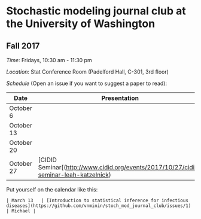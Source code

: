 # Stochastic modeling journal club at the University of Washington

## Fall 2017

*Time*: Fridays, 10:30 am - 11:30 pm

*Location*: Stat Conference Room (Padelford Hall, C-301, 3rd floor)

*Schedule* (Open an issue if you want to suggest a paper to read):

| Date | Presentation | Presenter |
|------|--------------|-----------|
| October 6 |  |  |
| October 13 |  |  |
| October 20 |  |  |
| October 27 | [CIDID Seminar[(http://www.cidid.org/events/2017/10/27/cidid-seminar-leah-katzelnick) | Leah Katzelnick |



Put yourself on the calendar like this:
```
| March 13   | [Introduction to statistical inference for infectious diseases](https://github.com/vnminin/stoch_mod_journal_club/issues/1) | Michael |
```

